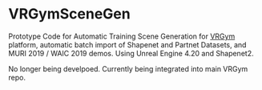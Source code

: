 # VRGymSceneGen
Prototype Code for Automatic Training Scene Generation for [VRGym](https://xuxie1031.github.io/projects/VRGym/VRGymProj.html) platform, automatic batch import of 
Shapenet and Partnet Datasets, and MURI 2019 / WAIC 2019 demos.
Using Unreal Engine 4.20 and Shapenet2.

No longer being develpoed. Currently being integrated into main VRGym repo.